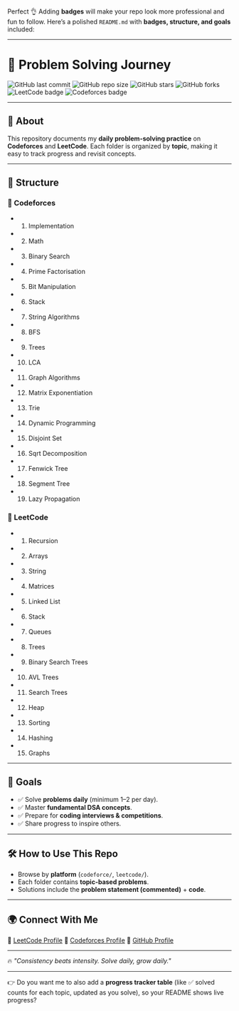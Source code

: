 Perfect 👌 Adding **badges** will make your repo look more professional and fun to follow. Here’s a polished `README.md` with **badges, structure, and goals** included:

---

# 🚀 Problem Solving Journey

![GitHub last commit](https://img.shields.io/github/last-commit/your-username/your-repo-name?color=blue&style=for-the-badge)
![GitHub repo size](https://img.shields.io/github/repo-size/your-username/your-repo-name?color=green&style=for-the-badge)
![GitHub stars](https://img.shields.io/github/stars/your-username/your-repo-name?color=yellow&style=for-the-badge)
![GitHub forks](https://img.shields.io/github/forks/your-username/your-repo-name?color=orange&style=for-the-badge)
![LeetCode badge](https://img.shields.io/badge/LeetCode-Practice-orange?style=for-the-badge&logo=leetcode)
![Codeforces badge](https://img.shields.io/badge/Codeforces-Competitive-blue?style=for-the-badge&logo=codeforces)

---

## 📌 About

This repository documents my **daily problem-solving practice** on **Codeforces** and **LeetCode**.
Each folder is organized by **topic**, making it easy to track progress and revisit concepts.

---

## 📂 Structure

### 🔹 Codeforces

- 1. Implementation
- 2. Math
- 3. Binary Search
- 4. Prime Factorisation
- 5. Bit Manipulation
- 6. Stack
- 7. String Algorithms
- 8. BFS
- 9. Trees
- 10. LCA
- 11. Graph Algorithms
- 12. Matrix Exponentiation
- 13. Trie
- 14. Dynamic Programming
- 15. Disjoint Set
- 16. Sqrt Decomposition
- 17. Fenwick Tree
- 18. Segment Tree
- 19. Lazy Propagation

### 🔹 LeetCode

- 1. Recursion
- 2. Arrays
- 3. String
- 4. Matrices
- 5. Linked List
- 6. Stack
- 7. Queues
- 8. Trees
- 9. Binary Search Trees
- 10. AVL Trees
- 11. Search Trees
- 12. Heap
- 13. Sorting
- 14. Hashing
- 15. Graphs

---

## 🎯 Goals

- ✅ Solve **problems daily** (minimum 1–2 per day).
- ✅ Master **fundamental DSA concepts**.
- ✅ Prepare for **coding interviews & competitions**.
- ✅ Share progress to inspire others.

---

## 🛠️ How to Use This Repo

- Browse by **platform** (`codeforce/`, `leetcode/`).
- Each folder contains **topic-based problems**.
- Solutions include the **problem statement (commented)** + **code**.

---

## 🌍 Connect With Me

🔗 [LeetCode Profile](https://leetcode.com/)
🔗 [Codeforces Profile](https://codeforces.com/)
🔗 [GitHub Profile](https://github.com/your-username)

---

🔥 _"Consistency beats intensity. Solve daily, grow daily."_

---

👉 Do you want me to also add a **progress tracker table** (like ✅ solved counts for each topic, updated as you solve), so your README shows live progress?
